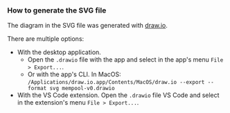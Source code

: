 ### How to generate the SVG file

The diagram in the SVG file was generated with [draw.io](https://drawio-app.com/).

There are multiple options: 
- With the desktop application. 
    - Open the `.drawio` file with the app and select in the app's menu `File > Export...`.
    - Or with the app's CLI. In MacOS: `/Applications/draw.io.app/Contents/MacOS/draw.io --export --format svg mempool-v0.drawio`
- With the VS Code extension. Open the `.drawio` file VS Code and select in the extension's menu `File > Export...`.

